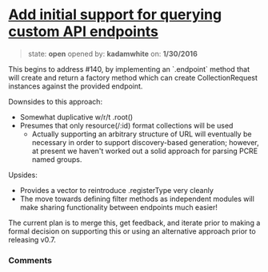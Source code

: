 # [Add initial support for querying custom API endpoints](https://github.com/kadamwhite/wordpress-rest-api/pull/144)

> state: **open** opened by: **kadamwhite** on: **1/30/2016**

This begins to address #140, by implementing an &#x60;.endpoint&#x60; method that will create and return a factory method which can create CollectionRequest instances against the provided endpoint.

Downsides to this approach:

- Somewhat duplicative w/r/t .root()
- Presumes that only resource(/:id) format collections will be used
  - Actually supporting an arbitrary structure of URL will eventually be necessary in order to support discovery-based generation; however, at present we haven&#x27;t worked out a solid approach for parsing PCRE named groups.

Upsides:

- Provides a vector to reintroduce .registerType very cleanly
- The move towards defining filter methods as independent modules will make sharing functionality between endpoints much easier!

The current plan is to merge this, get feedback, and iterate prior to making a formal decision on supporting this or using an alternative approach prior to releasing v0.7.

### Comments

